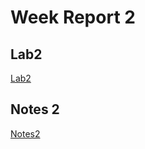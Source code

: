 # Week Report 2

## Lab2

[Lab2](https://github.com/DM-gif/cis106/tree/main/Labs/Lab2)

## Notes 2

[Notes2](https://github.com/DM-gif/cis106/tree/main/notes/Notes2)